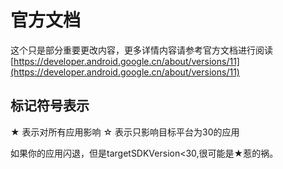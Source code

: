 # 官方文档
这个只是部分重要更改内容，更多详情内容请参考官方文档进行阅读[https://developer.android.google.cn/about/versions/11](https://developer.android.google.cn/about/versions/11)

## 标记符号表示
★ 表示对所有应用影响
☆ 表示只影响目标平台为30的应用

如果你的应用闪退，但是targetSDKVersion<30,很可能是★惹的祸。